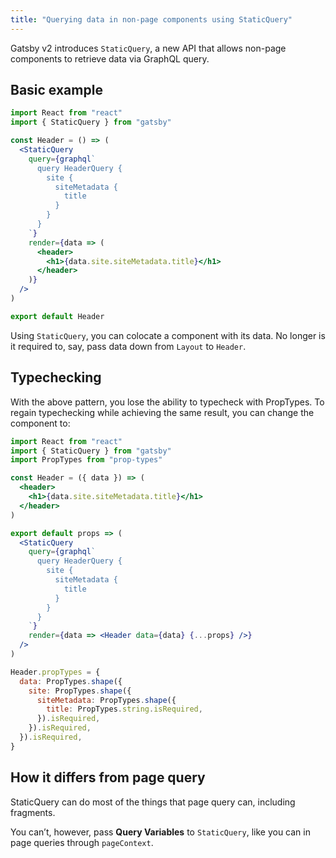 ```yaml
---
title: "Querying data in non-page components using StaticQuery"
---
```


Gatsby v2 introduces `StaticQuery`, a new API that allows non-page components to retrieve data via GraphQL query.

## Basic example

```jsx
import React from "react"
import { StaticQuery } from "gatsby"

const Header = () => (
  <StaticQuery
    query={graphql`
      query HeaderQuery {
        site {
          siteMetadata {
            title
          }
        }
      }
    `}
    render={data => (
      <header>
        <h1>{data.site.siteMetadata.title}</h1>
      </header>
    )}
  />
)

export default Header
```

Using `StaticQuery`, you can colocate a component with its data. No longer is it required to, say, pass data down from `Layout` to `Header`.

## Typechecking

With the above pattern, you lose the ability to typecheck with PropTypes. To regain typechecking while achieving the same result, you can change the component to:

```jsx
import React from "react"
import { StaticQuery } from "gatsby"
import PropTypes from "prop-types"

const Header = ({ data }) => (
  <header>
    <h1>{data.site.siteMetadata.title}</h1>
  </header>
)

export default props => (
  <StaticQuery
    query={graphql`
      query HeaderQuery {
        site {
          siteMetadata {
            title
          }
        }
      }
    `}
    render={data => <Header data={data} {...props} />}
  />
)

Header.propTypes = {
  data: PropTypes.shape({
    site: PropTypes.shape({
      siteMetadata: PropTypes.shape({
        title: PropTypes.string.isRequired,
      }).isRequired,
    }).isRequired,
  }).isRequired,
}
```

## How it differs from page query

StaticQuery can do most of the things that page query can, including fragments.

You can’t, however, pass **Query Variables** to `StaticQuery`, like you can in page queries through `pageContext`.
